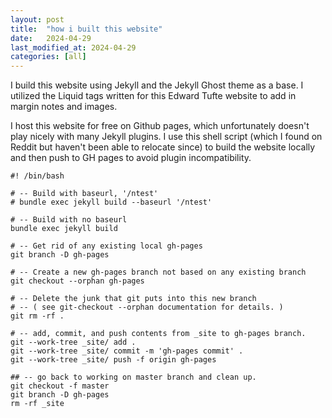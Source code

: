 ```yaml
---
layout: post
title:  "how i built this website"
date:   2024-04-29
last_modified_at: 2024-04-29
categories: [all]
---
```

I build this website using Jekyll and the Jekyll Ghost theme as a base.
I utilized the Liquid tags written for this Edward Tufte website to add in
margin notes and images.

I host this website for free on Github pages, which unfortunately doesn't
play nicely with many Jekyll plugins. I use this shell script (which I found on Reddit but haven't been able to relocate since) to build
the website locally and then push to GH pages to avoid plugin incompatibility.

```
#! /bin/bash

# -- Build with baseurl, '/ntest'
# bundle exec jekyll build --baseurl '/ntest'

# -- Build with no baseurl
bundle exec jekyll build

# -- Get rid of any existing local gh-pages
git branch -D gh-pages

# -- Create a new gh-pages branch not based on any existing branch
git checkout --orphan gh-pages

# -- Delete the junk that git puts into this new branch
# -- ( see git-checkout --orphan documentation for details. )
git rm -rf .

# -- add, commit, and push contents from _site to gh-pages branch.
git --work-tree _site/ add .
git --work-tree _site/ commit -m 'gh-pages commit' .
git --work-tree _site/ push -f origin gh-pages

## -- go back to working on master branch and clean up.
git checkout -f master
git branch -D gh-pages
rm -rf _site
```
